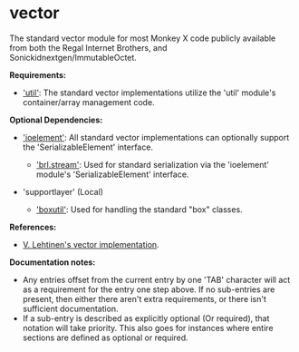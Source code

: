 vector
======

The standard vector module for most Monkey X code publicly available from both the Regal Internet Brothers, and Sonickidnextgen/ImmutableOctet.

**Requirements:**
* ['util'](https://github.com/Regal-Internet-Brothers/util): The standard vector implementations utilize the 'util' module's container/array management code.

**Optional Dependencies:**
* ['ioelement'](https://github.com/Regal-Internet-Brothers/ioelement): All standard vector implementations can optionally support the 'SerializableElement' interface.
	* ['brl.stream'](https://github.com/blitz-research/monkey/blob/develop/modules/brl/stream.monkey): Used for standard serialization via the 'ioelement' module's 'SerializableElement' interface.

* 'supportlayer' (Local)
	* ['boxutil'](https://github.com/Regal-Internet-Brothers/boxutil): Used for handling the standard "box" classes.

**References:**
* [V. Lehtinen's vector implementation](http://www.monkey-x.com/Community/posts.php?topic=8998).

**Documentation notes:**
* Any entries offset from the current entry by one 'TAB' character will act as a requirement for the entry one step above. If no sub-entries are present, then either there aren't extra requirements, or there isn't sufficient documentation.
* If a sub-entry is described as explicitly optional (Or required), that notation will take priority. This also goes for instances where entire sections are defined as optional or required.
